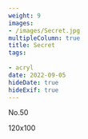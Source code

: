 ```yaml
---
weight: 9
images:
- /images/Secret.jpg
multipleColumn: true
title: Secret
tags:
 
- acryl
date: 2022-09-05
hideDate: true
hideExif: true
---
```

<p>
No.50
</p>
<p>
120x100
</p>